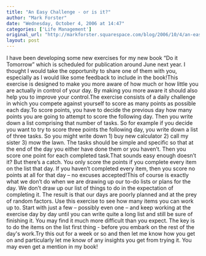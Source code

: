 ```yaml
---
title: "An Easy Challenge - or is it?"
author: "Mark Forster"
date: "Wednesday, October 4, 2006 at 14:47"
categories: ['Life Management']
original_url: "http://markforster.squarespace.com/blog/2006/10/4/an-easy-challenge-or-is-it.html"
layout: post
---
```


I have been developing some new exercises for my new book “Do it Tomorrow” which is scheduled for publication around June next year. I thought I would take the opportunity to share one of them with you, especially as I would like some feedback to include in the book!This exercise is designed to make you more aware of how much or how little you are actually in control of your day. By making you more aware it should also help you to improve your control.The exercise consists of a daily challenge in which you compete against yourself to score as many points as possible each day.To score points, you have to decide the previous day how many points you are going to attempt to score the following day. Then you write down a list comprising that number of tasks. So for example if you decide you want to try to score three points the following day, you write down a list of three tasks. So you might write down 1) buy new calculator 2) call my sister 3) mow the lawn. The tasks should be simple and specific so that at the end of the day you either have done them or you haven’t. Then you score one point for each completed task.That sounds easy enough doesn’t it? But there’s a catch. You only score the points if you complete every item on the list that day. If you haven’t completed every item, then you score no points at all for that day – no excuses accepted!This of course is exactly what we don’t do when we are drawing up our to-do lists or plans for the day. We don’t draw up our list of things to do in the expectation of completing it. The result is that our days are poorly planned and at the prey of random factors. Use this exercise to see how many items you can work up to. Start with just a few – possibly even one – and keep working at the exercise day by day until you can write quite a long list and still be sure of finishing it. You may find it much more difficult than you expect. The key is to do the items on the list first thing - before you embark on the rest of the day's work.Try this out for a week or so and then let me know how you get on and particularly let me know of any insights you get from trying it. You may even get a mention in my book!
